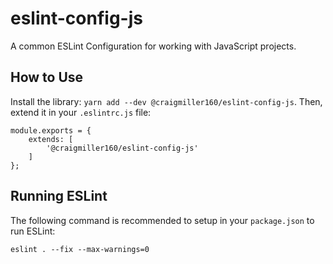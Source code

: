 # eslint-config-js

A common ESLint Configuration for working with JavaScript projects.

## How to Use

Install the library: `yarn add --dev @craigmiller160/eslint-config-js`. Then, extend it in your `.eslintrc.js` file:

```
module.exports = {
    extends: [
        '@craigmiller160/eslint-config-js'
    ]
};
```

## Running ESLint

The following command is recommended to setup in your `package.json` to run ESLint:

```
eslint . --fix --max-warnings=0
```
